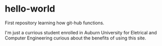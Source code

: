 # hello-world
First repository learning how git-hub functions.

I'm just a currious student enrolled in Auburn University for Eletrical and Computer Engineering 
curious about the benefits of using this site.

